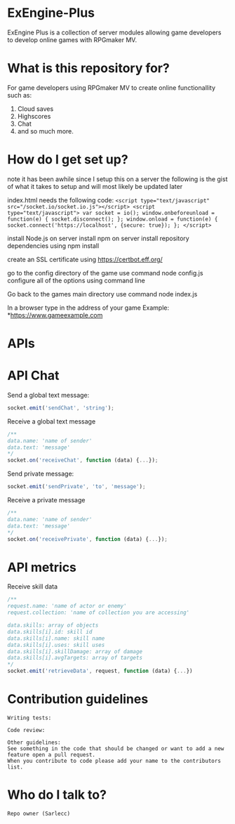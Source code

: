 # ExEngine-Plus
ExEngine Plus is a collection of server modules allowing game developers to develop online games with RPGmaker MV.

# What is this repository for?
For game developers using RPGmaker MV to create online functionallity such as:
1. Cloud saves
1. Highscores
1. Chat
1. and so much more.
# How do I get set up?

note it has been awhile since I setup this on a server the following is the gist of what it takes to setup and will most likely be updated later

index.html needs the following code: `<script type="text/javascript" src="/socket.io/socket.io.js"></script> <script type="text/javascript"> var socket = io(); window.onbeforeunload = function(e) { socket.disconnect(); }; window.onload = function(e) { socket.connect('https://localhost', {secure: true}); }; </script>`

install Node.js on server install npm on server install repository dependencies using npm install

create an SSL certificate using https://certbot.eff.org/

go to the config directory of the game use command node config.js configure all of the options using command line

Go back to the games main directory use command node index.js

In a browser type in the address of your game Example: *https://www.gameexample.com

# APIs
# API Chat
Send a global text message:
```javascript 
socket.emit('sendChat', 'string');
```

Receive a global text message
```javascript 
/**
data.name: 'name of sender'
data.text: 'message'
*/
socket.on('receiveChat', function (data) {...});
```

Send private message:

```javascript 
socket.emit('sendPrivate', 'to', 'message');
```

Receive a private message
```javascript
/**
data.name: 'name of sender'
data.text: 'message'
*/
socket.on('receivePrivate', function (data) {...});
```
# API metrics
Receive skill data
```javascript
/**
request.name: 'name of actor or enemy'
request.collection: 'name of collection you are accessing'

data.skills: array of objects
data.skills[i].id: skill id
data.skills[i].name: skill name
data.skills[i].uses: skill uses
data.skills[i].skillDamage: array of damage
data.skills[i].avgTargets: array of targets
*/
socket.emit('retrieveData', request, function (data) {...})
```
# Contribution guidelines

    Writing tests:
    
    Code review:
    
    Other guidelines:
    See something in the code that should be changed or want to add a new feature open a pull request. 
    When you contribute to code please add your name to the contributors list. 

# Who do I talk to?

    Repo owner (Sarlecc)
